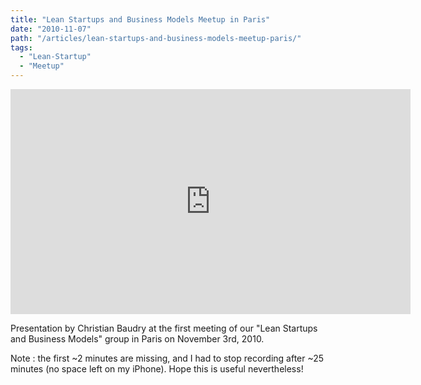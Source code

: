 ```yaml
---
title: "Lean Startups and Business Models Meetup in Paris"
date: "2010-11-07"
path: "/articles/lean-startups-and-business-models-meetup-paris/"
tags:
  - "Lean-Startup"
  - "Meetup"
---
```


<iframe src="https://player.vimeo.com/video/16584055" width="640" height="360" frameborder="0" webkitallowfullscreen mozallowfullscreen allowfullscreen></iframe>

Presentation by Christian Baudry at the first meeting of our "Lean Startups and Business Models" group in Paris on November 3rd, 2010.

Note : the first ~2 minutes are missing, and I had to stop recording after ~25 minutes (no space left on my iPhone). Hope this is useful nevertheless!
